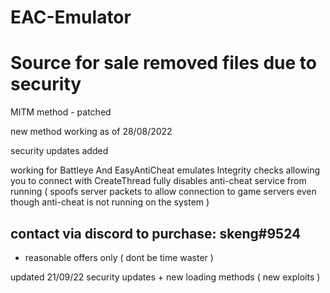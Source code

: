 # EAC-Emulator
# Source for sale removed files due to security


MITM method - patched



new method working as of 28/08/2022 

security updates added

working for Battleye And EasyAntiCheat 
emulates Integrity checks allowing you to connect with CreateThread 
fully disables anti-cheat service from running ( spoofs server packets to allow connection to game servers even though anti-cheat is not running on the system )


## contact via discord to purchase: skeng#9524
- reasonable offers only ( dont be time waster )

updated 21/09/22
security updates + new loading methods ( new exploits )
